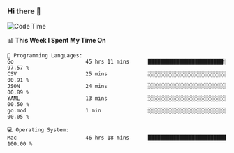 ### Hi there 👋

<!--
**CrazyCollin/crazycollin** is a ✨ _special_ ✨ repository because its `README.md` (this file) appears on your GitHub profile.

Here are some ideas to get you started:

- 🔭 I’m currently working on ...
- 🌱 I’m currently learning ...
- 👯 I’m looking to collaborate on ...
- 🤔 I’m looking for help with ...
- 💬 Ask me about ...
- 📫 How to reach me: ...
- 😄 Pronouns: ...
- ⚡ Fun fact: ...
-->

<!--START_SECTION:waka-->
![Code Time](http://img.shields.io/badge/Code%20Time-2%2C925%20hrs%2022%20mins-blue)

📊 **This Week I Spent My Time On** 

```text
💬 Programming Languages: 
Go                       45 hrs 11 mins      ████████████████████████░   97.57 % 
CSV                      25 mins             ░░░░░░░░░░░░░░░░░░░░░░░░░   00.91 % 
JSON                     24 mins             ░░░░░░░░░░░░░░░░░░░░░░░░░   00.89 % 
YAML                     13 mins             ░░░░░░░░░░░░░░░░░░░░░░░░░   00.50 % 
go.mod                   1 min               ░░░░░░░░░░░░░░░░░░░░░░░░░   00.05 % 

💻 Operating System: 
Mac                      46 hrs 18 mins      █████████████████████████   100.00 % 
```


<!--END_SECTION:waka-->
